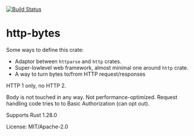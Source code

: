 [![Build Status](https://travis-ci.org/vi/http-bytes.svg?branch=master)](https://travis-ci.com/vi/http-bytes)

# http-bytes

Some ways to define this crate:

* Adaptor between `httparse` and `http` crates.
* Super-lowlevel web framework, almost minimal one around `http` crate.
* A way to turn bytes to/from HTTP request/responses

HTTP 1 only, no HTTP 2.

Body is not touched in any way. Not performance-optimized.
Request handling code tries to to Basic Authorization (can opt out).

Supports Rust 1.28.0

License: MIT/Apache-2.0
